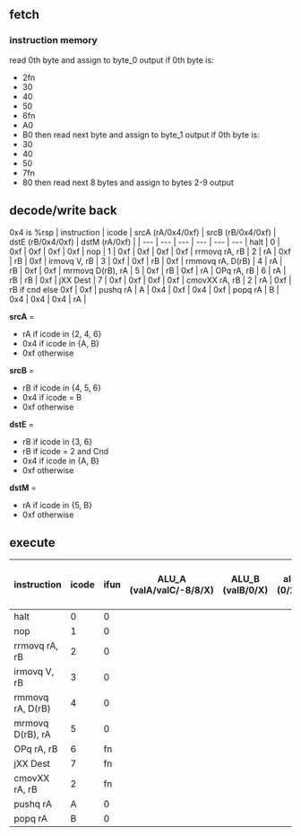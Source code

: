 ## fetch
### instruction memory
read 0th byte and assign to byte_0 output
if 0th byte is:
- 2fn
- 30
- 40
- 50
- 6fn
- A0
- B0
then read next byte and assign to byte_1 output
if 0th byte is:
- 30
- 40
- 50
- 7fn
- 80
then read next 8 bytes and assign to bytes 2-9 output
## decode/write back
0x4 is %rsp
| instruction | icode | srcA (rA/0x4/0xf) | srcB (rB/0x4/0xf) | dstE (rB/0x4/0xf) | dstM (rA/0xf) |
| --- | --- | --- | --- | --- | --- |
halt | 0 | 0xf | 0xf | 0xf | 0xf |
nop | 1 | 0xf | 0xf | 0xf | 0xf |
rrmovq rA, rB | 2 | rA | 0xf | rB | 0xf |
irmovq V, rB | 3 | 0xf | 0xf | rB | 0xf |
rmmovq rA, D(rB) | 4 | rA | rB | 0xf | 0xf |
mrmovq D(rB), rA | 5 | 0xf | rB | 0xf | rA |
OPq rA, rB | 6 | rA | rB | rB | 0xf |
jXX Dest | 7 | 0xf | 0xf | 0xf | 0xf |
cmovXX rA, rB | 2 | rA | 0xf | rB if cnd else 0xf | 0xf |
pushq rA | A | 0x4 | 0xf | 0x4 | 0xf |
popq rA | B | 0x4 | 0x4 | 0x4 | rA |

**srcA** =
- rA if icode in {2, 4, 6}
- 0x4 if icode in {A, B}
- 0xf otherwise

**srcB** =
- rB if icode in {4, 5, 6}
- 0x4 if icode = B
- 0xf otherwise

**dstE** =
- rB if icode in {3, 6}
- rB if icode = 2 and Cnd
- 0x4 if icode in {A, B}
- 0xf otherwise

**dstM** =
- rA if icode in {5, B}
- 0xf otherwise
## execute
| instruction | icode | ifun | ALU_A (valA/valC/-8/8/X) | ALU_B (valB/0/X) | alufun (0/1/2/3) | set_cc (0/1) | valE (op1 OP op2) | CC (ZF/SF/OF) | Cnd (0/1) |
| --- | --- | --- | --- | --- | --- | --- | --- | --- | --- |
| halt | 0 | 0 | 
| nop | 1 | 0 | 
| rrmovq rA, rB | 2 | 0 | 
| irmovq V, rB | 3 | 0 | 
| rmmovq rA, D(rB) | 4 | 0 | 
| mrmovq D(rB), rA | 5 | 0 | 
| OPq rA, rB | 6 | fn |
| jXX Dest | 7 | fn |
| cmovXX rA, rB | 2 | fn |
| pushq rA | A | 0 |
| popq rA | B | 0 |